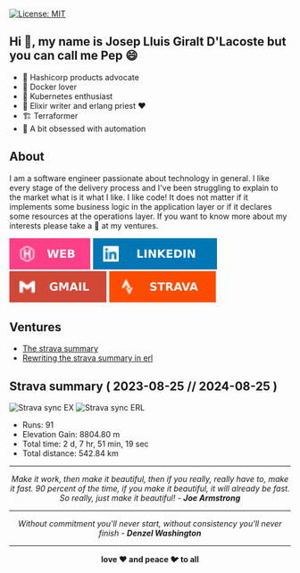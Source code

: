 [![License: MIT](https://img.shields.io/badge/License-MIT-green.svg)](https://github.com/gilacost/gilacost/blob/master/LICENSE.md)

<!--
https://www.credly.com/badges/6855d098-6a9f-4292-bb2c-aa3745d8622c/public_url
![ViewCount](http://bit.ly/Thomas-Github-Visits)
-->

## Hi 👋, my name is Josep Lluis Giralt D'Lacoste but you can call me Pep 😄

- 👼 Hashicorp products advocate
- 🐳 Docker lover
- 🚢 Kubernetes enthusiast
- 💜 Elixir writer and erlang priest ❤️
- 🏗️ Terraformer
- 🤖 A bit obsessed with automation

## About

I am a software engineer passionate about technology in general. I like every
stage of the delivery process and I've been struggling to explain to the
market what is it what I like. I like code! It does not matter if it
implements some business logic in the application layer or if it declares some
resources at the operations layer. If you want to know more about my interests
please take a 👀 at my ventures.

[!["Pep's website"](./img/web.svg)](https://pepo.ventures/) [!["Pep's linkedin"](./img/linkedin.svg)](https://www.linkedin.com/in/joseplluisgiraltdlacoste/) [!["Pep's email"](./img/mail.svg)](mailto:josep.g.dlacoste@gmail.com) [!["Pep's strava"](./img/strava.svg)](https://www.strava.com/athletes/16733304)

## Ventures

- [The strava summary](./ventures/STRAVA_SUMMARY.md)
- [Rewriting the strava summary in erl](./ventures/STRAVA_SUMMARY_ERL.md)

## Strava summary ( 2023-08-25 //  2024-08-25 )

<!--
meter el badge the last synced ci passed
https://github.com/ikatyang/emoji-cheat-sheet
-->

![Strava sync EX](https://github.com/gilacost/gilacost/workflows/Strava%20sync%20EX/badge.svg)
![Strava sync ERL](https://github.com/gilacost/gilacost/workflows/Strava%20sync%20ERL/badge.svg)

  * Runs: 91
  * Elevation Gain: 8804.80 m
  * Total time: 2 d, 7 hr, 51 min, 19 sec
  * Total distance: 542.84 km

<!-- ## Skills in the box -->
<!-- ## Working/Reading -->
<!--
- update hacker rank with erlang katas
- todo group all AOCs
- bring hacker news assessments to repo
- more badges
- bring all assessments to assessments
- repo with courses and put terraform stuff and others
- PRs from ex projects
-->

<hr>
<p align="center">
  <i>Make it work, then make it beautiful, then if you really, really have to, make it fast. 90 percent of the time, if you make it beautiful, it will already be fast. So really, just make it beautiful! - <b>Joe Armstrong</b></i>
<br>
</p>
<hr>
<p align="center">
  <i>Without commitment you'll never start, without consistency you'll never finish - <b>Denzel Washington</b> </i>
<br>
<hr>
</p>
<p align="center">
  <b>love ❤️ and peace 🐦 to all</b>
</p>
